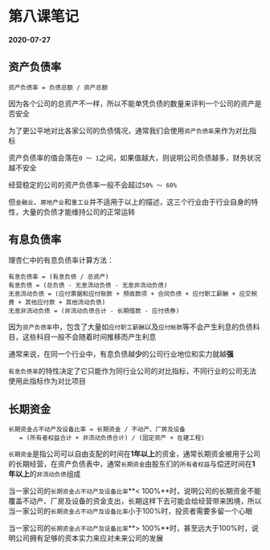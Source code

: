 # 第八课笔记

#### 2020-07-27

## 资产负债率

`资产负债率 = 负债总额 / 资产总额`

因为各个公司的总资产不一样，所以不能单凭负债的数量来评判一个公司的资产是否安全

为了更公平地对比各家公司的负债情况，通常我们会使用`资产负债率`来作为对比指标

资产负债率的值会落在`0 ～ 1`之间，如果值越大，则说明公司负债越多，财务状况越不安全

经营稳定的公司的资产负债率一般不会超过`50% ～ 60%`

但`金融业`、`房地产业`和`重工业`并不适用于以上的描述，这三个行业由于行业自身的特性，大量的负债才能维持公司的正常运转

## 有息负债率

理杏仁中的有息负债率计算方法：

```
有息负债率 = (有息负债 / 总资产)
有息负债 = (总负债 - 无息流动负债 - 无息非流动负债)
无息流动负债 = (应付票据和应付账款 + 预收款项 + 合同负债 + 应付职工薪酬 + 应交税费 + 其他应付款 + 其他流动负债)
无息非流动负债 = (非流动负债合计 - 长期借款 - 应付债券)
```

因为`资产负债率`中，包含了大量如`应付职工薪酬`以及`应付帐款`等不会产生利息的负债科目，这些科目一般不会随着时间推移而产生利息

通常来说，在同一个行业中，有息负债越**少**的公司行业地位和实力就越**强**

`有息负债率`的特性决定了它只能作为同行业公司的对比指标，不同行业的公司无法使用此指标作为对比项目

## 长期资金

```
长期资金占不动产及设备比率 = 长期资金 / 不动产、厂房及设备
   = (所有者权益合计 + 非流动负债合计) / (固定资产 + 在建工程)
```

`长期资金`是指公司可以自由支配的时间在**1年以上**的资金，通常长期资金被用于公司的长期经营，在资产负债表中，通常`长期资金`由股东们的`所有者权益`与偿还时间在**1年以上**的`非流动负债`组成

当一家公司的`长期资金占不动产及设备比率`**< 100%**时，说明公司的长期资金不能覆盖不动产、厂房及设备的资金支出，长期这样下去可能会给经营带来困境，所以当一家公司的`长期资金占不动产及设备比率`小于100%时，投资者需要多留一个心眼

当一家公司的`长期资金占不动产及设备比率`**> 100%**时，甚至远大于100%时，说明公司拥有足够的资本实力来应对未来公司的发展
